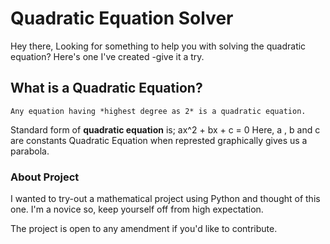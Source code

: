 # Quadratic Equation Solver
Hey there, Looking for something to help you with solving the quadratic equation? Here's one I've created -give it a try.
## What is a Quadratic Equation?
    Any equation having *highest degree as 2* is a quadratic equation.
Standard form of __quadratic equation__ is;
ax^2 + bx + c = 0
Here, a , b and c are constants 
Quadratic Equation when represted graphically gives us a parabola.

### About Project 
I wanted to try-out a mathematical project using Python and thought of this one. I'm a novice so, keep yourself off from high expectation. 





The project is open to any amendment if you'd like to contribute.
